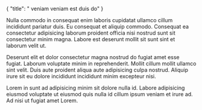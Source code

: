 {
  "title": " veniam veniam est duis do"
}

Nulla commodo in consequat enim laboris cupidatat ullamco cillum incididunt pariatur duis. Eu consequat et aliquip commodo. Consequat ea consectetur adipisicing laborum proident officia nisi nostrud sunt sit consectetur minim magna. Labore est deserunt mollit sit sunt sint et laborum velit ut.

Deserunt elit et dolor consectetur magna nostrud do fugiat amet esse fugiat. Laborum voluptate minim in reprehenderit. Mollit cillum mollit ullamco sint velit. Duis aute proident aliqua aute adipisicing culpa nostrud. Aliquip irure sit eu dolore incididunt incididunt minim excepteur nisi.

Lorem in sunt ad adipisicing minim sit dolore nulla id. Labore adipisicing eiusmod voluptate ut eiusmod quis nulla id cillum ipsum veniam et irure ad. Ad nisi ut fugiat amet Lorem.